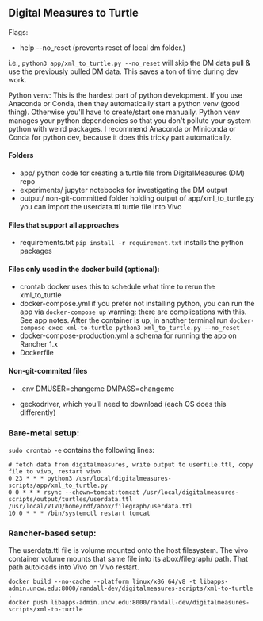 ## Digital Measures to Turtle

Flags:
  - help 
  --no_reset  (prevents reset of local dm folder.)

i.e., `python3 app/xml_to_turtle.py --no_reset` will skip the DM data pull & use the previously pulled DM data.  This saves a ton of time during dev work.


Python venv:  This is the hardest part of python development.  If you use Anaconda or Conda, then they automatically start a python venv (good thing).  Otherwise you'll have to create/start one manually.  Python venv manages your python dependencies so that you don't pollute your system python with weird packages. I recommend Anaconda or Miniconda or Conda for python dev, because it does this tricky part automatically.

#### Folders

- app/
    python code for creating a turtle file from DigitalMeasures (DM) repo
- experiments/
    jupyter notebooks for investigating the DM output
- output/
    non-git-committed folder holding output of app/xml_to_turtle.py
    you can import the userdata.ttl turtle file into Vivo

#### Files that support all approaches

- requirements.txt
    `pip install -r requirement.txt` installs the python packages

#### Files only used in the docker build (optional):

- crontab
    docker uses this to schedule what time to rerun the xml_to_turtle
- docker-compose.yml
    if you prefer not installing python, you can run the app via `docker-compose up`
    warning: there are complications with this.  See app notes.
    After the container is up, in another terminal run `docker-compose exec xml-to-turtle python3 xml_to_turtle.py --no_reset`
- docker-compose-production.yml
    a schema for running the app on Rancher 1.x
- Dockerfile

#### Non-git-commited files

- .env
    DMUSER=changeme
    DMPASS=changeme

- geckodriver, which you'll need to download (each OS does this differently)

### Bare-metal setup:

``sudo crontab -e`` contains the following lines:

```
# fetch data from digitalmeasures, write output to userfile.ttl, copy file to vivo, restart vivo
0 23 * * * python3 /usr/local/digitalmeasures-scripts/app/xml_to_turtle.py
0 0 * * * rsync --chown=tomcat:tomcat /usr/local/digitalmeasures-scripts/output/turtles/userdata.ttl /usr/local/VIVO/home/rdf/abox/filegraph/userdata.ttl
10 0 * * * /bin/systemctl restart tomcat
```

### Rancher-based setup:

The userdata.ttl file is volume mounted onto the host filesystem.  The vivo container volume mounts that same file into its abox/filegraph/ path.  That path autoloads into Vivo on Vivo restart. 

```
docker build --no-cache --platform linux/x86_64/v8 -t libapps-admin.uncw.edu:8000/randall-dev/digitalmeasures-scripts/xml-to-turtle .
docker push libapps-admin.uncw.edu:8000/randall-dev/digitalmeasures-scripts/xml-to-turtle
```
